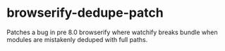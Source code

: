 # browserify-dedupe-patch
Patches a bug in pre 8.0 browserify where watchify breaks bundle when modules are mistakenly deduped with full paths.
